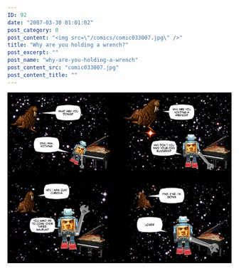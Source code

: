 ```yaml
---
ID: 92
date: "2007-03-30 01:01:02"
post_category: 0
post_content: "<img src=\"/comics/comic033007.jpg\" />"
title: "Why are you holding a wrench?"
post_excerpt: ""
post_name: "why-are-you-holding-a-wrench"
post_content_src: "comic033007.jpg"
post_content_title: ""
---
```



[![](/comics-hi-res/comic033007.jpg)](/comics-hi-res/comic033007.jpg)
